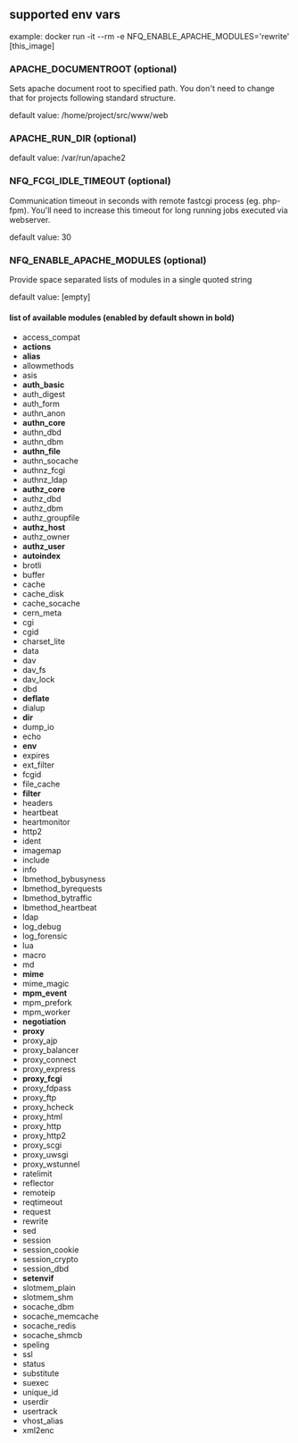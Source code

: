 

## supported env vars

example:
    docker run -it --rm -e NFQ_ENABLE_APACHE_MODULES='rewrite' [this_image]


### APACHE_DOCUMENTROOT (optional)

Sets apache document root to specified path. You don't need to change that for
projects following standard structure.

default value: /home/project/src/www/web


### APACHE_RUN_DIR (optional)

default value: /var/run/apache2


### NFQ_FCGI_IDLE_TIMEOUT (optional)

Communication timeout in seconds with remote fastcgi process (eg. php-fpm).
You'll need to increase this timeout for long running jobs executed via
webserver.

default value: 30


### NFQ_ENABLE_APACHE_MODULES (optional)

Provide space separated lists of modules in a single quoted string

default value: [empty]

#### list of available modules (enabled by default shown in bold)


* access_compat
* __actions__
* __alias__
* allowmethods
* asis
* __auth_basic__
* auth_digest
* auth_form
* authn_anon
* __authn_core__
* authn_dbd
* authn_dbm
* __authn_file__
* authn_socache
* authnz_fcgi
* authnz_ldap
* __authz_core__
* authz_dbd
* authz_dbm
* authz_groupfile
* __authz_host__
* authz_owner
* __authz_user__
* __autoindex__
* brotli
* buffer
* cache
* cache_disk
* cache_socache
* cern_meta
* cgi
* cgid
* charset_lite
* data
* dav
* dav_fs
* dav_lock
* dbd
* __deflate__
* dialup
* __dir__
* dump_io
* echo
* __env__
* expires
* ext_filter
* fcgid
* file_cache
* __filter__
* headers
* heartbeat
* heartmonitor
* http2
* ident
* imagemap
* include
* info
* lbmethod_bybusyness
* lbmethod_byrequests
* lbmethod_bytraffic
* lbmethod_heartbeat
* ldap
* log_debug
* log_forensic
* lua
* macro
* md
* __mime__
* mime_magic
* __mpm_event__
* mpm_prefork
* mpm_worker
* __negotiation__
* __proxy__
* proxy_ajp
* proxy_balancer
* proxy_connect
* proxy_express
* __proxy_fcgi__
* proxy_fdpass
* proxy_ftp
* proxy_hcheck
* proxy_html
* proxy_http
* proxy_http2
* proxy_scgi
* proxy_uwsgi
* proxy_wstunnel
* ratelimit
* reflector
* remoteip
* reqtimeout
* request
* rewrite
* sed
* session
* session_cookie
* session_crypto
* session_dbd
* __setenvif__
* slotmem_plain
* slotmem_shm
* socache_dbm
* socache_memcache
* socache_redis
* socache_shmcb
* speling
* ssl
* status
* substitute
* suexec
* unique_id
* userdir
* usertrack
* vhost_alias
* xml2enc


